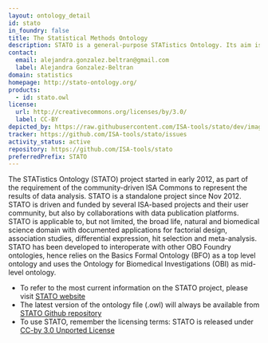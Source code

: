 ```yaml
---
layout: ontology_detail
id: stato
in_foundry: false
title: The Statistical Methods Ontology
description: STATO is a general-purpose STATistics Ontology. Its aim is to provide coverage for processes such as statistical tests, their conditions of application, and information needed or resulting from statistical methods, such as probability distributions, variables, spread and variation metrics. STATO also covers aspects of experimental design and description of plots and graphical representations commonly used to provide visual cues of data distribution or layout and to assist review of the results.
contact:
  email: alejandra.gonzalez.beltran@gmail.com
  label: Alejandra Gonzalez-Beltran
domain: statistics
homepage: http://stato-ontology.org/
products:
  - id: stato.owl
license:
  url: http://creativecommons.org/licenses/by/3.0/
  label: CC-BY
depicted_by: https://raw.githubusercontent.com/ISA-tools/stato/dev/images/stato-logo-3.png
tracker: https://github.com/ISA-tools/stato/issues
activity_status: active
repository: https://github.com/ISA-tools/stato
preferredPrefix: STATO
---
```


The STATistics Ontology (STATO) project started in early 2012, as part of the requirement of the community-driven ISA Commons to represent the results of data analysis. STATO is a standalone project since Nov 2012. STATO is driven and funded by several ISA-based projects and their user community, but also by collaborations with data publication platforms. STATO is applicable to, but not limited, the broad life, natural and biomedical science domain with documented applications for factorial design, association studies, differential expression, hit selection and meta-analysis. STATO has been developed to interoperate with other OBO Foundry ontologies, hence relies on the Basics Formal Ontology (BFO) as a top level ontology and uses the Ontology for Biomedical Investigations (OBI) as mid-level ontology.

 * To refer to the most current  information on the STATO project, please visit [STATO website](http://stato-ontology.org/)
 * The latest version of the ontology file (.owl) will always be available from [STATO Github repository]()
 * To use STATO, remember the licensing terms: STATO is released under [CC-by 3.0 Unported License](http://creativecommons.org/licenses/by/3.0/)

